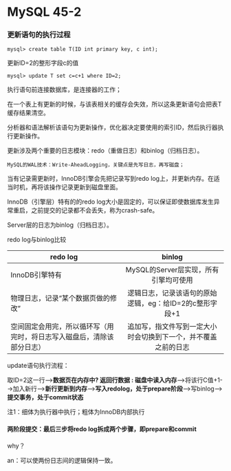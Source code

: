 # MySQL 45-2

### 更新语句的执行过程

```mysql
mysql> create table T(ID int primary key, c int);
```

更新ID=2的整形字段c的值

```mysql
mysql> update T set c=c+1 where ID=2;
```

执行语句前连接数据库，是连接器的工作；

在一个表上有更新的时候，与该表相关的缓存会失效，所以这条更新语句会把表T缓存结果清空。

分析器和语法解析该语句为更新操作，优化器决定要使用的索引ID，然后执行器执行更新操作。

更新涉及两个重要的日志模块：redo（重做日志）和binlog（归档日志）。

`MySQL的WAL技术：Write-AheadLogging，关键点是先写日志，再写磁盘；`

当有记录需更新时，InnoDB引擎会先把记录写到redo log上，并更新内存。在适当时机，再将该操作记录更新到磁盘里面。

InnoDB（引擎层）特有的的redo log大小是固定的，可以保证即使数据库发生异常重启，之前提交的记录都不会丢失，称为crash-safe。

Server层的日志为binlog（归档日志）。

redo log与binlog比较

| redo log                                                     |                            binlog                            |
| ------------------------------------------------------------ | :----------------------------------------------------------: |
| InnoDB引擎特有                                               |            MySQL的Server层实现，所有引擎均可使用             |
| 物理日志，记录“某个数据页做的修改”                           |   逻辑日志，记录该语句的原始逻辑，eg：给ID=2的c整形字段+1    |
| 空间固定会用完，所以循环写（用完时，将日志写入磁盘后，清除该部分日志） | 追加写，指文件写到一定大小时会切换到下一个，并不覆盖之前的日志 |

update语句执行流程：

取ID=2这一行-->__数据页在内存中? 返回行数据 : 磁盘中读入内存__-->将该行C值+1-->加入新行-->__新行更新到内存__-->__写入redolog，处于prepare阶段__-->写binlog-->__提交事务，处于commit状态__

注1：细体为执行器中执行；粗体为InnoDB内部执行

####  两阶段提交：最后三步将redo log拆成两个步骤，即prepare和commit

why？

an：可以使两份日志间的逻辑保持一致。


